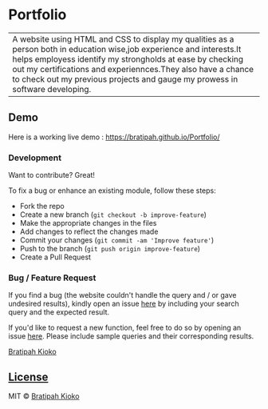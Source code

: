 # Portfolio
<table>
<tr>
<td>
A website using HTML and CSS to display my qualities as a person both in education wise,job experience and interests.It helps employess identify my strongholds at ease by checking out my certifications and experiennces.They also have a chance to check out my previous projects and gauge my prowess in software developing.
</td>
</tr>
</table>


## Demo
Here is a working live demo : https://bratipah.github.io/Portfolio/
 

### Development
Want to contribute? Great!

To fix a bug or enhance an existing module, follow these steps:

- Fork the repo
- Create a new branch (`git checkout -b improve-feature`)
- Make the appropriate changes in the files
- Add changes to reflect the changes made
- Commit your changes (`git commit -am 'Improve feature'`)
- Push to the branch (`git push origin improve-feature`)
- Create a Pull Request 

### Bug / Feature Request

If you find a bug (the website couldn't handle the query and / or gave undesired results), kindly open an issue [here](https://github.com/Bratipah/Portfolio/issues) by including your search query and the expected result.

If you'd like to request a new function, feel free to do so by opening an issue [here](https://github.com/Bratipah/Portfolio/issues). Please include sample queries and their corresponding results.



[Bratipah Kioko ](/images/IMG_20190823_140252.jpg) 

## [License](https://github.com/Bratipah/Portfolio/blob/gh-pages/LICENSE.md)

MIT © [Bratipah Kioko ](https://github.com/bratipah)

